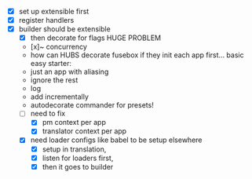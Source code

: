 - [x] set up extensible first
- [x] register handlers
- [x] builder should be extensible
  - [x] then decorate for flags
  HUGE PROBLEM
  - [x]~ concurrency
  - how can HUBS decorate fusebox if they init each app first...
  basic easy starter:
  - just an app with aliasing
  - ignore the rest
  - log
  - add incrementally
  - autodecorate commander for presets!
  - [ ] need to fix
    - [x] pm context per app
    - [x] translator context per app

  - [x] need loader configs like babel to be setup elsewhere
    - [x] setup in translation,
    - [x] listen for loaders first,
    - [x] then it goes to builder
